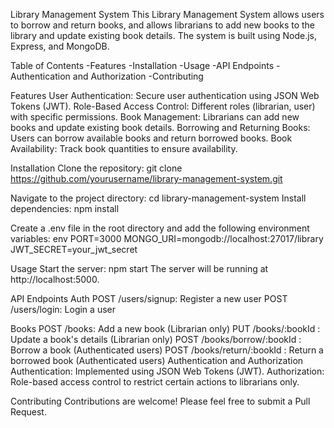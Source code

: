 Library Management System
This Library Management System allows users to borrow and return books, and allows librarians to add new books to the library and update existing book details. The system is built using Node.js, Express, and MongoDB.

Table of Contents
-Features
-Installation
-Usage
-API Endpoints
-Authentication and Authorization
-Contributing

Features
User Authentication: Secure user authentication using JSON Web Tokens (JWT).
Role-Based Access Control: Different roles (librarian, user) with specific permissions.
Book Management: Librarians can add new books and update existing book details.
Borrowing and Returning Books: Users can borrow available books and return borrowed books.
Book Availability: Track book quantities to ensure availability.


Installation
Clone the repository:
git clone https://github.com/yourusername/library-management-system.git

Navigate to the project directory:
cd library-management-system
Install dependencies:
npm install

Create a .env file in the root directory and add the following environment variables:
env
PORT=3000
MONGO_URI=mongodb://localhost:27017/library
JWT_SECRET=your_jwt_secret


Usage
Start the server:
npm start
The server will be running at http://localhost:5000.


API Endpoints
Auth
POST /users/signup: Register a new user
POST /users/login: Login a user

Books
POST /books: Add a new book (Librarian only)
PUT /books/:bookId
: Update a book's details (Librarian only)
POST /books/borrow/:bookId
: Borrow a book (Authenticated users)
POST /books/return/:bookId
: Return a borrowed book (Authenticated users)
Authentication and Authorization
Authentication: Implemented using JSON Web Tokens (JWT).
Authorization: Role-based access control to restrict certain actions to librarians only.

Contributing
Contributions are welcome! Please feel free to submit a Pull Request.

